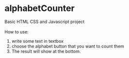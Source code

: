 # alphabetCounter
Basic HTML CSS and Javascript project<br/>
<br/>
How to use:<br/>
1. write some text in textbox <br/>
2. choose the alphabet button that you want to count them <br/>
3. The result will show at the bottom.
